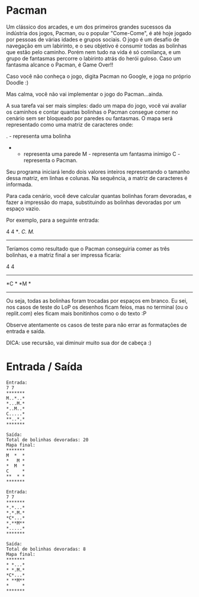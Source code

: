 # Pacman

Um clássico dos arcades, e um dos primeiros grandes sucessos da indústria dos jogos, Pacman, ou o popular "Come-Come", é até hoje jogado por pessoas de várias idades e grupos sociais. O jogo é um desafio de navegação em um labirinto, e o seu objetivo é consumir todas as bolinhas que estão pelo caminho. Porém nem tudo na vida é só comilança, e um grupo de fantasmas percorre o labirinto atrás do herói guloso. Caso um fantasma alcance o Pacman, é Game Over!!

Caso você não conheça o jogo, digita Pacman no Google, e joga no próprio Doodle :)

Mas calma, você não vai implementar o jogo do Pacman...ainda.

A sua tarefa vai ser mais simples: dado um mapa do jogo, você vai avaliar os caminhos e contar quantas bolinhas o Pacman consegue comer no cenário sem ser bloqueado por paredes ou fantasmas. O mapa será representado como uma matriz de caracteres onde:

. - representa uma bolinha
* - representa uma parede
M - representa um fantasma inimigo
C - representa o Pacman.

Seu programa iniciará lendo dois valores inteiros representando o tamanho dessa matriz, em linhas e colunas. Na sequência, a matriz de caracteres é informada.

Para cada cenário, você deve calcular quantas bolinhas foram devoradas, e fazer a impressão do mapa, substituindo as bolinhas devoradas por um espaço vazio.

Por exemplo, para a seguinte entrada:

4 4
**.*
*C.*
*M.*
****

Teríamos como resultado que o Pacman conseguiria comer as três bolinhas, e a matriz final a ser impressa ficaria:

4 4
** *
*C *
*M *
****

Ou seja, todas as bolinhas foram trocadas por espaços em branco. Eu sei, nos casos de teste do LoP os desenhos ficam feios, mas no terminal (ou o replit.com) eles ficam mais bonitinhos como o do texto :P

Observe atentamente os casos de teste para não errar as formatações de entrada e saída.

DICA: use recursão, vai diminuir muito sua dor de cabeça :)

# Entrada / Saída

```
Entrada:
7 7
*******
M..*..*
*...M.*
*..M..*
C.....*
**..*.*
*******

Saída:
Total de bolinhas devoradas: 20
Mapa final:
*******
M  *  *
*   M *
*  M  *
C     *
**  * *
*******
```

```
Entrada:
7 7
*******
*.*...*
*.*.M.*
*C*...*
*.**M**
*.....*
*******

Saída:
Total de bolinhas devoradas: 8
Mapa final:
*******
* *...*
* *.M.*
*C*...*
* **M**
*     *
*******
```